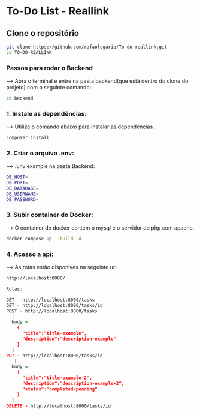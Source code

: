 # To-Do List - Reallink

## Clone o repositório

```bash
git clone https://github.com/rafaolegario/To-do-reallink.git
cd TO-DO-REALLINK
```

### Passos para rodar o Backend

--> Abra o terminal e entre na pasta backend(que está dentro do clone do projeto) com o seguinte comando:

```bash
cd backend
```
### 1. Instale as dependências:

--> Utilize o comando abaixo para instalar as dependências. 

```bash
composer install
```
### 2. Criar o arquivo .env:

--> .Env example na pasta Backend:

```bash
DB_HOST=
DB_PORT=
DB_DATABASE=
DB_USERNAME=
DB_PASSWORD=
```

### 3. Subir container do Docker:

--> O container do docker contem o mysql e o servidor do php com apache.

```bash
docker compose up --build -d
```

### 4. Acesso a api:

--> As rotas estão disponives na seguinte url:


```bash
http://localhost:8000/

Rotas:

GET - http://localhost:8000/tasks
GET - http://localhost:8000/tasks/id
POST - http://localhost:8000/tasks 
  [
  body = 
    {
      "title":"title-example",
      "description":"description-example"
    }
  ]
PUT - http://localhost:8000/tasks/id
   [
  body = 
    {
      "title":"title-example-2",
      "description":"description-example-2",
      "status":"completed/pending"
    }
  ]
DELETE - http://localhost:8000/tasks/id

```